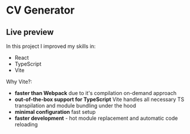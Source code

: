# CV Generator

## Live preview

In this project I improved my skills in:

- React
- TypeScript
- Vite

Why Vite?:

- **faster than Webpack** due to it's compilation on-demand approach
- **out-of-the-box support for TypeScript** Vite handles all necessary TS transpilation and module bundling under the hood
- **minimal configuration** fast setup
- **faster development** - hot module replacement and automatic code reloading
